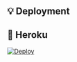 ## 💡 Deployment

## 💜 Heroku

[![Deploy](https://www.herokucdn.com/deploy/button.svg)](https://heroku.com/deploy?template=https://github.com/Shriyansh92/SIMPLE-MUSIC)


